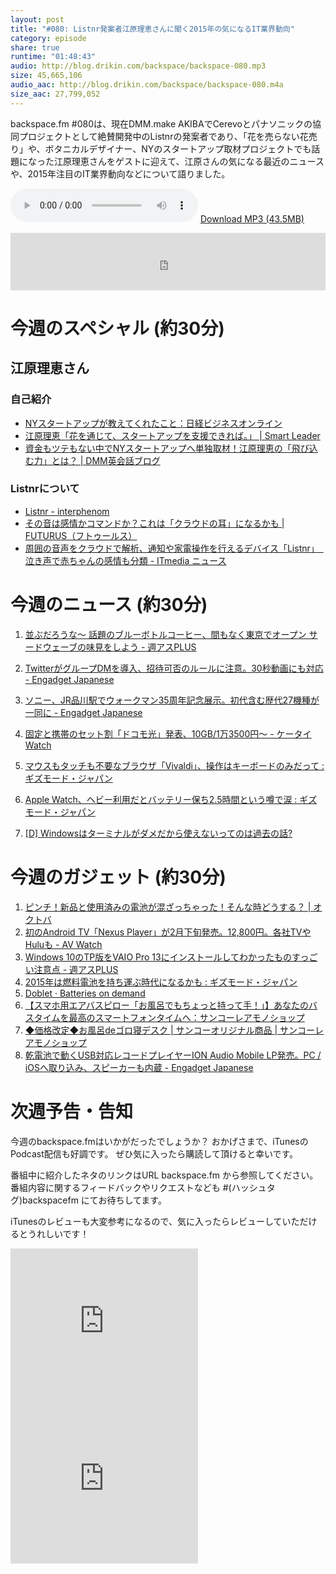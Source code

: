 ```yaml
---
layout: post
title: "#080: Listnr発案者江原理恵さんに聞く2015年の気になるIT業界動向"
category: episode
share: true
runtime: "01:48:43"
audio: http://blog.drikin.com/backspace/backspace-080.mp3
size: 45,665,106
audio_aac: http://blog.drikin.com/backspace/backspace-080.m4a
size_aac: 27,799,052
---
```


backspace.fm #080は、現在DMM.make AKIBAでCerevoとパナソニックの協同プロジェクトとして絶賛開発中のListnrの発案者であり、「花を売らない花売り」や、ボタニカルデザイナー、NYのスタートアップ取材プロジェクトでも話題になった江原理恵さんをゲストに迎えて、江原さんの気になる最近のニュースや、2015年注目のIT業界動向などについて語りました。

<audio src="http://blog.drikin.com/backspace/backspace-080.mp3" controls preload></audio>
[Download MP3 (43.5MB)](http://blog.drikin.com/backspace/backspace-080.mp3)

<iframe src="http://backspace.fm/subscribes.html" width="100%" height="92" scrolling="no" frameborder="0"></iframe>

# 今週のスペシャル (約30分)

## 江原理恵さん

### 自己紹介
* [NYスタートアップが教えてくれたこと：日経ビジネスオンライン](http://business.nikkeibp.co.jp/article/report/20140422/263325/?author&rt=nocnt)
* [江原理恵「花を通じて、スタートアップを支援できれば。」 | Smart Leader](http://leader.smartnews.com/2014/02/25/rie-ehara/)
* [資金もツテもない中でNYスタートアップへ単独取材！江原理恵の「飛び込む力」とは？ | DMM英会話ブログ](http://eikaiwa.dmm.com/blog/interview/ehararie/)

### Listnrについて
* [Listnr - interphenom](http://interphenom.com/)
* [その音は感情かコマンドか？これは「クラウドの耳」になるかも | FUTURUS（フトゥールス）](http://nge.jp/2015/01/10/post-91906)
* [周囲の音声をクラウドで解析、通知や家電操作を行えるデバイス「Listnr」　泣き声で赤ちゃんの感情も分類 - ITmedia ニュース](http://www.itmedia.co.jp/news/articles/1501/07/news136.html)

# 今週のニュース (約30分)


1. [並ぶだろうな〜 話題のブルーボトルコーヒー、間もなく東京でオープン サードウェーブの味見をしよう - 週アスPLUS](http://weekly.ascii.jp/elem/000/000/297/297220/)
1. [TwitterがグループDMを導入、招待可否のルールに注意。30秒動画にも対応 - Engadget Japanese](http://japanese.engadget.com/2015/01/27/twitter-dm-30/)

1. [ソニー、JR品川駅でウォークマン35周年記念展示。初代含む歴代27機種が一同に - Engadget Japanese](http://japanese.engadget.com/2015/01/30/jr-35-27/)
1. [固定と携帯のセット割「ドコモ光」発表、10GB/1万3500円～ - ケータイ Watch](http://k-tai.impress.co.jp/docs/news/20150129_686000.html)
1. [マウスもタッチも不要なブラウザ「Vivaldi」、操作はキーボードのみだって : ギズモード・ジャパン](http://www.gizmodo.jp/2015/01/vivaldi.html)
1. [Apple Watch、ヘビー利用だとバッテリー保ち2.5時間という噂で涙 : ギズモード・ジャパン](http://www.gizmodo.jp/2015/01/apple_watch25.html)
1. [[D] Windowsはターミナルがダメだから使えないってのは過去の話?](http://blog.drikin.com/2015/01/windows-2.html)

# 今週のガジェット (約30分)

1. [ピンチ！新品と使用済みの電池が混ざっちゃった！そんな時どうする？ | オクトバ](http://octoba.net/archives/20150129-movie-bat.html)
1. [初のAndroid TV「Nexus Player」が2月下旬発売。12,800円。各社TVやHuluも - AV Watch](http://av.watch.impress.co.jp/docs/news/20150129_685949.html)
1. [Windows 10のTP版をVAIO Pro 13にインストールしてわかったものすっごい注意点 - 週アスPLUS](http://weekly.ascii.jp/elem/000/000/298/298051/)
1. [2015年は燃料電池を持ち運ぶ時代になるかも : ギズモード・ジャパン](http://www.gizmodo.jp/2015/01/2015_10.html)
1. [Doblet · Batteries on demand](https://www.doblet.com/#)
1. [【スマホ用エアバスピロー「お風呂でもちょっと持って手！」】あなたのバスタイムを最高のスマートフォンタイムへ：サンコーレアモノショップ](http://www.thanko.jp/product/7110.html)
1. [◆価格改定◆お風呂deゴロ寝デスク | サンコーオリジナル商品 | サンコーレアモノショップ](http://www.thanko.jp/shop/shopdetail.html?brandcode=000000001597)
1. [乾電池で動くUSB対応レコードプレイヤーION Audio Mobile LP発売。PC / iOSへ取り込み、スピーカーも内蔵 - Engadget Japanese](http://japanese.engadget.com/2015/01/30/ion-audio-mobile-lp-usb-pc-ios/)


# 次週予告・告知

今週のbackspace.fmはいかがだったでしょうか？
おかげさまで、iTunesのPodcast配信も好調です。
ぜひ気に入ったら購読して頂けると幸いです。

番組中に紹介したネタのリンクはURL backspace.fm から参照してください。
番組内容に関するフィードバックやリクエストなども #(ハッシュタグ)backspacefm にてお待ちしてます。

iTunesのレビューも大変参考になるので、気に入ったらレビューしていただけるとうれしいです！

<iframe src="http://rcm-fe.amazon-adsystem.com/e/cm?t=driftking-22&o=9&p=12&l=bn1&mode=videogames-jp&browse=637394&fc1=000000&lt1=_blank&lc1=3366FF&bg1=FFFFFF&f=ifr" marginwidth="0" marginheight="0" width="300" height="252" border="0" frameborder="0" style="border:none;" scrolling="no"></iframe>
<iframe src="http://rcm-fe.amazon-adsystem.com/e/cm?t=driftking-22&o=9&p=12&l=bn1&mode=computers-jp&browse=2127209080&fc1=000000&lt1=_blank&lc1=3366FF&bg1=FFFFFF&f=ifr" marginwidth="0" marginheight="0" width="300" height="252" border="0" frameborder="0" style="border:none;" scrolling="no"></iframe>
